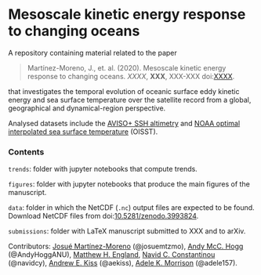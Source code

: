# Mesoscale kinetic energy response to changing oceans

A repository containing material related to the paper

> Martínez-Moreno, J., et. al. (2020). Mesoscale kinetic energy response to changing oceans. 
*XXXX*, **XXX**, XXX-XXX doi:[XXXX](XXXX).

that investigates the temporal evolution of oceanic surface eddy kinetic energy and sea surface temperature over the satellite record from a global, geographical and dynamical-region perspective.


Analysed datasets include the [AVISO+ SSH altimetry](https://www.aviso.altimetry.fr/en/data/products/sea-surface-height-products/global/gridded-sea-level-heights-and-derived-variables.html) and [NOAA optimal interpolated sea surface temperature](https://www.ncdc.noaa.gov/oisst) (OISST). 

### Contents

`trends`: folder with jupyter notebooks that compute trends.

`figures`: folder with jupyter notebooks that produce the main figures of the manuscript.

`data`: folder in which the NetCDF (`.nc`) output files are expected to be found. Download NetCDF files from doi:[10.5281/zenodo.3993824](https://doi.org/10.5281/zenodo.3993824).

`submissions`: folder with LaTeX manuscript submitted to XXX and to arXiv.

Contributors:
[Josué Martínez-Moreno](http://josuemtzmo.github.io/) (@josuemtzmo), 
[Andy McC. Hogg](http://rses.anu.edu.au/people/academics/prof-andy-hogg) (@AndyHoggANU), 
[Matthew H. England](https://www.ccrc.unsw.edu.au/ccrc-team/academic-research/matthew-england), 
[Navid C. Constantinou](http://www.navidconstantinou.com) (@navidcy),
[Andrew E. Kiss](https://researchers.anu.edu.au/researchers/kiss-ae) (@aekiss),
[Adele K. Morrison](http://rses.anu.edu.au/people/academics/dr-adele-morrison) (@adele157).
